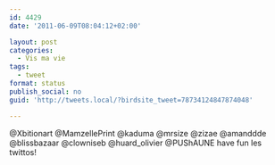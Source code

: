 ```yaml
---
id: 4429
date: '2011-06-09T08:04:12+02:00'

layout: post
categories:
  - Vis ma vie
tags:
  - tweet
format: status
publish_social: no
guid: 'http://tweets.local/?birdsite_tweet=78734124847874048'

---
```


@Xbitionart @MamzellePrint @kaduma @mrsize @zizae @amanddde @blissbazaar @clowniseb @huard\_olivier @PUShAUNE have fun les twittos!